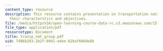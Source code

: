 ```yaml
---
content_type: resource
description: This resource contains presentation on transportation national group,
  their characterstics and objectives.
file: /media/https%3A/open-learning-course-data-rc.s3.amazonaws.com/15-763j-manufacturing-system-and-supply-chain-design-spring-2005/7486b2032b2f0941edee62baf6069e8b_transp_nat_group.pdf
file_type: application/pdf
resourcetype: Document
title: transp_nat_group.pdf
uid: 7486b203-2b2f-0941-edee-62baf6069e8b
---
```

